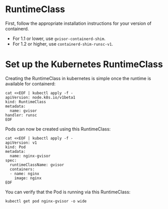# RuntimeClass

First, follow the appropriate installation instructions for your version of
containerd.

* For 1.1 or lower, use `gvisor-containerd-shim`.
* For 1.2 or higher, use `containerd-shim-runsc-v1`.

# Set up the Kubernetes RuntimeClass

Creating the RuntimeClass in kubernetes is simple once the runtime is available
for containerd:

```shell
cat <<EOF | kubectl apply -f -
apiVersion: node.k8s.io/v1beta1
kind: RuntimeClass
metadata:
  name: gvisor
handler: runsc
EOF
```

Pods can now be created using this RuntimeClass:

```shell
cat <<EOF | kubectl apply -f -
apiVersion: v1
kind: Pod
metadata:
  name: nginx-gvisor
spec:
  runtimeClassName: gvisor
  containers:
  - name: nginx
    image: nginx
EOF
```

You can verify that the Pod is running via this RuntimeClass:

```shell
kubectl get pod nginx-gvisor -o wide
```
